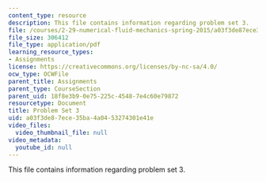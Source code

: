 ```yaml
---
content_type: resource
description: This file contains information regarding problem set 3.
file: /courses/2-29-numerical-fluid-mechanics-spring-2015/a03f3de87ece35ba4a0453274301e41e_MIT2_29S15_PS3_SP2015_v1.pdf
file_size: 306412
file_type: application/pdf
learning_resource_types:
- Assignments
license: https://creativecommons.org/licenses/by-nc-sa/4.0/
ocw_type: OCWFile
parent_title: Assignments
parent_type: CourseSection
parent_uid: 18f8e3b9-0e75-225c-4548-7e4c60e79872
resourcetype: Document
title: Problem Set 3
uid: a03f3de8-7ece-35ba-4a04-53274301e41e
video_files:
  video_thumbnail_file: null
video_metadata:
  youtube_id: null
---
```

This file contains information regarding problem set 3.